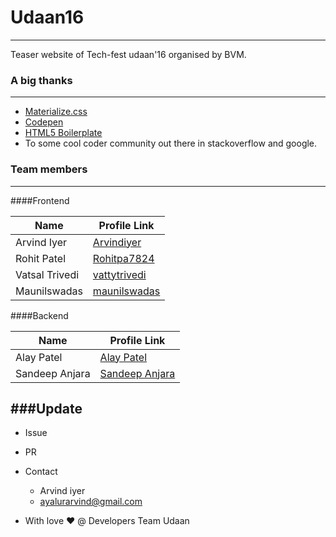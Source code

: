 # Udaan16
------
Teaser website of  Tech-fest udaan'16 organised by BVM.

### A big thanks
------
- [Materialize.css](http://materializecss.com/)
- [Codepen](http://codepen.io/)
- [HTML5 Boilerplate](https://html5boilerplate.com/)
- To some cool coder community out there in stackoverflow and google.

### Team members
------
####Frontend

Name 			| 	Profile Link
------------ 	| -------------
Arvind Iyer		| [Arvindiyer](https://github.com/arvindiyer)  
Rohit Patel 	| [Rohitpa7824](https://github.com/Rohitpa7824)
Vatsal Trivedi| [vattytrivedi](https://github.com/vattytrivedi)
Maunilswadas	| [maunilswadas](https://github.com/maunilswada)

####Backend

Name 			| 	Profile Link
------------ 	| -------------
Alay Patel		  | [Alay Patel](https://github.com/alaypatel07)  
Sandeep Anjara 	| [Sandeep Anjara](https://github.com/sandeepanjara)


###Update
------
- Issue
- PR
- Contact
  -  Arvind iyer
    - ayalurarvind@gmail.com

- With love :heart: @ Developers Team Udaan
